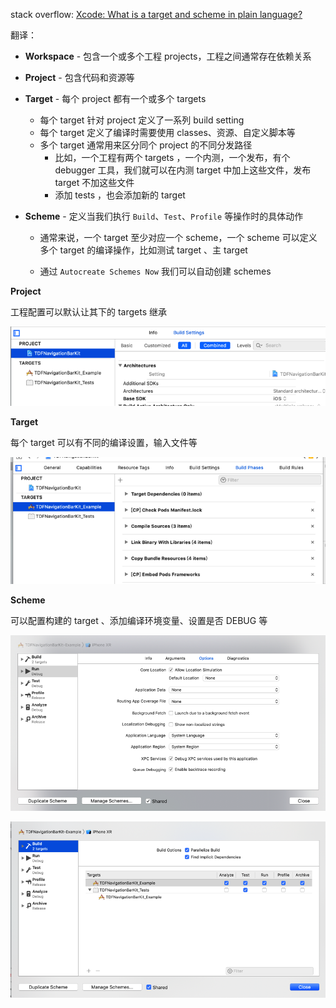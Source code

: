 stack overflow:  [Xcode: What is a target and scheme in plain language?](https://stackoverflow.com/questions/20637435/xcode-what-is-a-target-and-scheme-in-plain-language)

翻译：

- **Workspace** - 包含一个或多个工程 projects，工程之间通常存在依赖关系

- **Project** - 包含代码和资源等

- **Target** - 每个 project 都有一个或多个 targets

  - 每个 target 针对 project 定义了一系列 build setting
  - 每个 target 定义了编译时需要使用 classes、资源、自定义脚本等
  - 多个 target 通常用来区分同个 project 的不同分发路径
    - 比如，一个工程有两个 targets ，一个内测，一个发布，有个 debugger 工具，我们就可以在内测 target 中加上这些文件，发布 target 不加这些文件
    - 添加 tests ，也会添加新的 target

- **Scheme** - 定义当我们执行 `Build`、`Test`、`Profile` 等操作时的具体动作

  - 通常来说，一个 target 至少对应一个 scheme，一个 scheme 可以定义多个 target 的编译操作，比如测试 target 、主 target

  - 通过 `Autocreate Schemes Now` 我们可以自动创建 schemes 

    

**Project**

工程配置可以默认让其下的 targets 继承

![Snip20190328_5](https://github.com/tripleCC/tripleCC.github.io/raw/hexo/source/images/Snip20190328_5.png)



**Target**

每个 target 可以有不同的编译设置，输入文件等

![Snip20190328_4](https://github.com/tripleCC/tripleCC.github.io/raw/hexo/source/images/Snip20190328_4.png)



**Scheme**

可以配置构建的 target 、添加编译环境变量、设置是否 DEBUG 等

![Snip20190328_3](https://github.com/tripleCC/tripleCC.github.io/raw/hexo/source/images/Snip20190328_3.png)

![Snip20190328_6](https://github.com/tripleCC/tripleCC.github.io/raw/hexo/source/images/Snip20190328_6.png)


